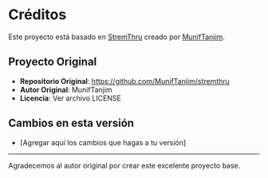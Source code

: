 # Créditos

Este proyecto está basado en [StremThru](https://github.com/MunifTanjim/stremthru) creado por [MunifTanjim](https://github.com/MunifTanjim).

## Proyecto Original
- **Repositorio Original**: https://github.com/MunifTanjim/stremthru
- **Autor Original**: MunifTanjim
- **Licencia**: Ver archivo LICENSE

## Cambios en esta versión
- [Agregar aquí los cambios que hagas a tu versión]

---

Agradecemos al autor original por crear este excelente proyecto base.
